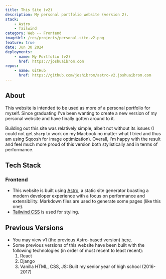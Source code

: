 ```yaml
---
title: This Site (v2)
description: My personal portfolio website (version 2).
stack:
    - Astro
    - Tailwind
category: Web -- Frontend
imageUrl: /res/projects/personal-site-v2.png
feature: true
date: Jun 30 2024
deployments:
    - name: My Portfolio (v2)
      href: https://joshuaibrom.com
repos:
    - name: GitHub
      href: https://github.com/joshibrom/astro-v2.joshuaibrom.com
---
```


## About

This website is intended to be used as more of a personal portfolio for myself.
Since graduating I've been wanting to create a new version of my personal website
and have finally gotten around to it.

Building out this site was relatively simple, albeit not without its issues (I could
not get `sharp` to work on my Macbook no matter what I tried and thus am using
Sqoosh for image optimization). Overall, I'm happy with the result and feel much more
proud of this version both stylistically and in terms of performance.

## Tech Stack

### Frontend

- This website is built using [Astro](https://astro.build/), a static site generator
  boasting a modern developer experience with a focus on performance and extensibility.
  Markdown files are used to generate some pages (like this one).
- [Tailwind CSS](https://tailwindcss.com/) is used for styling.

## Previous Versions

- You may view v1 (the previous Astro-based version) [here](https://v1.joshuaibrom.com/).
- Some previous versions of this website have been built with the following technologies
  (in order of most recent to least recent):
  1. React
  1. Django
  1. Vanilla HTML, CSS, JS: Built my senior year of high school (2016-2017)
